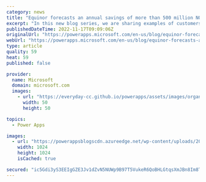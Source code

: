 ```yaml
---
category: news
title: "Equinor forecasts an annual savings of more than 500 million NOK on their Power Platform solution"
excerpt: "In this new blog series, we are sharing examples of customers who have been able to Do More With Less by utilizing the Power Platform. Learn about how Equinor digitally transformed multiple use cases in the logistics and supply chain area while furthering governance and training in their organization."
publishedDateTime: 2022-11-17T09:09:06Z
originalUrl: "https://powerapps.microsoft.com/en-us/blog/equinor-forecasts-an-annual-savings-of-more-than-500-million-nok-on-their-power-platform-solution/"
webUrl: "https://powerapps.microsoft.com/en-us/blog/equinor-forecasts-an-annual-savings-of-more-than-500-million-nok-on-their-power-platform-solution/"
type: article
quality: 59
heat: 59
published: false

provider:
  name: Microsoft
  domain: microsoft.com
  images:
    - url: "https://everyday-cc.github.io/powerapps/assets/images/organizations/microsoft.com-50x50.jpg"
      width: 50
      height: 50

topics:
  - Power Apps

images:
  - url: "https://powerappsblogscdn.azureedge.net/wp-content/uploads/2022/11/Crane-and-lift-1024x1024.png"
    width: 1024
    height: 1024
    isCached: true

secured: "ic5Gdi3yS3EEIgGZE3Jv1dZvN5NUWp9B97T5VukeR6QoBHLGtqsXmJBn8Im8TOW5pxCOfNH/QttvKG1s091gtQzz5Kn/hyr/dK+l61x0ignodY7j9aglWHYeVOLz3La7BboRV7mW7VceCmpIC1bIEX1zpxZszGLNlVd77jkA7jJV8sP86IHirivgLAIboHffFlsnaG68eP5dGkSPOAK6QPuxf0Hw7LcmYk18qFXU8q0T2zvPyMMGI3XdYaWz6tp+jzwqaPzS89vP+oc55OQSDqsHUtweW2dNyNE2k9qICXr+sJQAE5NIjP1JrBRXe3xsGNdedKcHSXHDkYMMemiHhTv4dchg6NqIAfA/7F13rxc=;cJk8M/+Nn2O6Urt81+Yu5g=="
---
```


